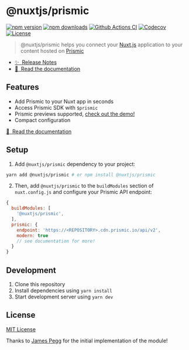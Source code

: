 # @nuxtjs/prismic

[![npm version][npm-version-src]][npm-version-href]
[![npm downloads][npm-downloads-src]][npm-downloads-href]
[![Github Actions CI][github-actions-ci-src]][github-actions-ci-href]
[![Codecov][codecov-src]][codecov-href]
[![License][license-src]][license-href]

> @nuxtjs/prismic helps you connect your [Nuxt.js](https://nuxtjs.org) application to your content hosted on [Prismic](https://prismic.io)

- [✨ &nbsp;Release Notes](/CHANGELOG.md)
- [📖 &nbsp;Read the documentation](https://prismic.nuxtjs.org)

## Features

- Add Prismic to your Nuxt app in seconds
- Access Prismic SDK with `$prismic`
- Prismic previews supported, [check out the demo!](https://prismic.nuxtjs.org/#videos)
- Compact configuration

[📖 &nbsp;Read the documentation](https://prismic.nuxtjs.org)

## Setup

1. Add `@nuxtjs/prismic` dependency to your project:

```bash
yarn add @nuxtjs/prismic # or npm install @nuxtjs/prismic
```

2. Then, add `@nuxtjs/prismic` to the `buildModules` section of `nuxt.config.js` and configure your Prismic API endpoint:

```js
{
  buildModules: [
    '@nuxtjs/prismic',
  ],
  prismic: {
    endpoint: 'https://<REPOSITORY>.cdn.prismic.io/api/v2',
    modern: true
    // see documentation for more!
  }
}
```

## Development

1. Clone this repository
2. Install dependencies using `yarn install`
3. Start development server using `yarn dev`

## License

[MIT License](./LICENSE)

Thanks to [James Pegg](https://github.com/jamespeggsh) for the initial implementation of the module!

<!-- Badges -->

[npm-version-src]: https://img.shields.io/npm/v/@nuxtjs/prismic/latest.svg
[npm-version-href]: https://npmjs.com/package/@nuxtjs/prismic
[npm-downloads-src]: https://img.shields.io/npm/dm/@nuxtjs/prismic.svg
[npm-downloads-href]: https://npmjs.com/package/@nuxtjs/prismic
[github-actions-ci-src]: https://github.com/nuxt-community/prismic-module/workflows/ci/badge.svg
[github-actions-ci-href]: https://github.com/nuxt-community/prismic-module/actions?query=workflow%3Aci
[codecov-src]: https://img.shields.io/codecov/c/github/nuxt-community/prismic-module.svg
[codecov-href]: https://codecov.io/gh/nuxt-community/prismic-module
[license-src]: https://img.shields.io/npm/l/@nuxtjs/prismic.svg
[license-href]: https://npmjs.com/package/@nuxtjs/prismic
